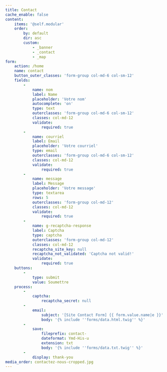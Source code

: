 ```yaml
---
title: Contact
cache_enable: false
content:
    items: '@self.modular'
    order:
        by: default
        dir: asc
        custom:
            - _banner
            - _contact
            - _map
form:
    action: /home
    name: contact
    button_outer_classes: 'form-group col-md-6 col-sm-12'
    fields:
        -
            name: nom
            label: Name
            placeholder: 'Votre nom'
            autocomplete: 'on'
            type: text
            outerclasses: 'form-group col-md-6 col-sm-12'
            classes: col-md-12
            validate:
                required: true
        -
            name: courriel
            label: Email
            placeholder: 'Votre courriel'
            type: email
            outerclasses: 'form-group col-md-6 col-sm-12'
            classes: col-md-12
            validate:
                required: true
        -
            name: message
            label: Message
            placeholder: 'Votre message'
            type: textarea
            rows: 5
            outerclasses: 'form-group col-md-12'
            classes: col-md-12
            validate:
                required: true
        -
            name: g-recaptcha-response
            label: Captcha
            type: captcha
            outerclasses: 'form-group col-md-12'
            classes: col-md-12
            recaptcha_site_key: null
            recaptcha_not_validated: 'Captcha not valid!'
            validate:
                required: true
    buttons:
        -
            type: submit
            value: Soumettre
    process:
        -
            captcha:
                recaptcha_secret: null
        -
            email:
                subject: '[Site Contact Form] {{ form.value.name|e }}'
                body: '{% include ''forms/data.html.twig'' %}'
        -
            save:
                fileprefix: contact-
                dateformat: Ymd-His-u
                extension: txt
                body: '{% include ''forms/data.txt.twig'' %}'
        -
            display: thank-you
media_order: contactez-nous-cropped.jpg
---
```


